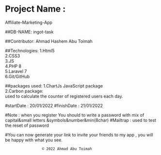 <h1>Project Name : </h1>
Affiliate-Marketing-App

##DB-NAME:
ingot-task

##Contributor:
Ahmad Hashem Abu Toimah


##Technologies:
1.Html5<br>
2.CSS3<br>
3.JS<br>
4.PHP 8<br>
5.Laravel 7<br>
6.Git/GitHub<br>

##packages used:
1.ChartJs JavaScript package <br>
2.Carbon package:</br>
used to calculate the counter of registered users each day.

#startDate : 20/01/2022
#finishDate : 21/01/2022


#Note :
when you register You should to write a password with mix of capital&small letters &symbols&number&min(8char)
#Mailtrap : used to test the reset of password

#You can now
generate your link to invite your friends to my app , you will be happy with what you see.



                     © 2022 Ahmad Abu Toimah
